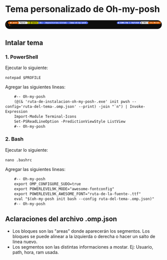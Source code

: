 # Tema personalizado de Oh-my-posh

<div align="center">
 <img src="https://github.com/Facundo-Guarnier/Tema-oh-my-posh/blob/main/ejemplo2.png" alt="Ejemplo" style="border-radius: 15px;">
</div>

## Intalar tema

### 1. PowerShell

Ejecutar lo siguiente:

`notepad $PROFILE`

Agregar las siguientes lineas:

        #-- Oh-my-posh
        (@(& 'ruta-de-instalacion-oh-my-posh-.exe' init pwsh --config='ruta-del-tema-.omp.json' --print) -join "`n") | Invoke-Expression
        Import-Module Terminal-Icons
        Set-PSReadLineOption -PredictionViewStyle ListView
        #-- Oh-my-posh

### 2. Bash

Ejecutar lo siguiente:

`nano .bashrc`

Agregar las siguientes lineas:

        #-- Oh-my-posh
        export OMP_CONFIGURE_SUDO=true
        export POWERLEVEL9K_MODE="awesome-fontconfig"
        export POWERLEVEL9K_AWESOME_FONT="ruta-de-la-fuente-.ttf"
        eval "$(oh-my-posh init bash --config ruta-del-tema-.omp.json)"
        #-- Oh-my-posh

## Aclaraciones del archivo .omp.json

* Los bloques son las "areas" donde aparecerán los segmentos. Los bloques se puede alinear a la izquierda o derecha o hacer un salto de linea nuevo.
* Los segmentos son las distintas informaciones a mostar. Ej: Usuario, path, hora, ram usada.
